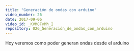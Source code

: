 ```yaml
---
title: "Generación de ondas con arduino"
video_number: 26
date: 2017-09-06
video_id: _KVM8FyMh_I
repository: 026_Generación_de_ondas_con_arduino
---
```


Hoy veremos como poder generan ondas desde el arduino
